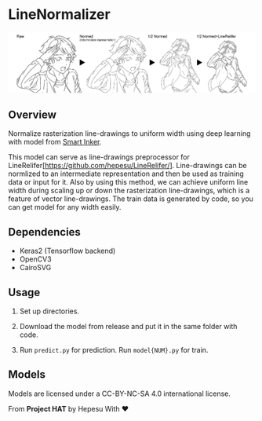 # LineNormalizer
<p align="center">
 <img src="figs/overview.png"/>
</p>

## Overview
Normalize rasterization line-drawings to uniform width using deep learning with model from [Smart Inker](http://hi.cs.waseda.ac.jp/~esimo/en/research/inking/).

This model can serve as line-drawings preprocessor for LineRelifer[https://github.com/hepesu/LineRelifer/]. Line-drawings can be normlized to an intermediate representation and then be used as training data or input for it.
Also by using this method, we can achieve uniform line width during scaling up or down the rasterization line-drawings, which is a feature of vector line-drawings. The train data is generated by code, so you can get model for any width easily.

## Dependencies
* Keras2 (Tensorflow backend)
* OpenCV3
* CairoSVG

## Usage
1. Set up directories.

2. Download the model from release and put it in the same folder with code.

3. Run `predict.py` for prediction. Run `model{NUM}.py` for train.

## Models
Models are licensed under a CC-BY-NC-SA 4.0 international license.

From **Project HAT** by Hepesu With :heart: